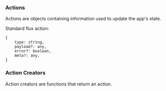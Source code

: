 ### Actions

Actions are objects containing information used to update the app's state.

Standard flux action:

```
{
    type: string,
    payload?: any,
    error?: boolean,
    meta?: any,
}
```

### Action Creators

Action creators are functions that return an action.

